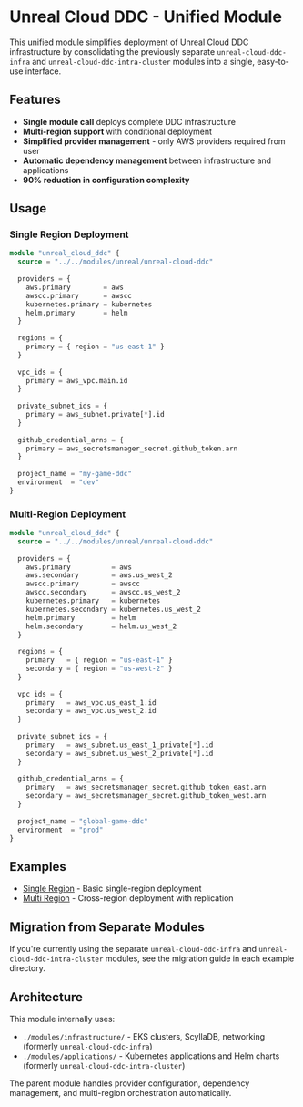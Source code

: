 # Unreal Cloud DDC - Unified Module

This unified module simplifies deployment of Unreal Cloud DDC infrastructure by consolidating the previously separate `unreal-cloud-ddc-infra` and `unreal-cloud-ddc-intra-cluster` modules into a single, easy-to-use interface.

## Features

- **Single module call** deploys complete DDC infrastructure
- **Multi-region support** with conditional deployment
- **Simplified provider management** - only AWS providers required from user
- **Automatic dependency management** between infrastructure and applications
- **90% reduction in configuration complexity**

## Usage

### Single Region Deployment

```terraform
module "unreal_cloud_ddc" {
  source = "../../modules/unreal/unreal-cloud-ddc"
  
  providers = {
    aws.primary        = aws
    awscc.primary      = awscc
    kubernetes.primary = kubernetes
    helm.primary       = helm
  }
  
  regions = {
    primary = { region = "us-east-1" }
  }
  
  vpc_ids = {
    primary = aws_vpc.main.id
  }
  
  private_subnet_ids = {
    primary = aws_subnet.private[*].id
  }
  
  github_credential_arns = {
    primary = aws_secretsmanager_secret.github_token.arn
  }
  
  project_name = "my-game-ddc"
  environment  = "dev"
}
```

### Multi-Region Deployment

```terraform
module "unreal_cloud_ddc" {
  source = "../../modules/unreal/unreal-cloud-ddc"
  
  providers = {
    aws.primary          = aws
    aws.secondary        = aws.us_west_2
    awscc.primary        = awscc
    awscc.secondary      = awscc.us_west_2
    kubernetes.primary   = kubernetes
    kubernetes.secondary = kubernetes.us_west_2
    helm.primary         = helm
    helm.secondary       = helm.us_west_2
  }
  
  regions = {
    primary   = { region = "us-east-1" }
    secondary = { region = "us-west-2" }
  }
  
  vpc_ids = {
    primary   = aws_vpc.us_east_1.id
    secondary = aws_vpc.us_west_2.id
  }
  
  private_subnet_ids = {
    primary   = aws_subnet.us_east_1_private[*].id
    secondary = aws_subnet.us_west_2_private[*].id
  }
  
  github_credential_arns = {
    primary   = aws_secretsmanager_secret.github_token_east.arn
    secondary = aws_secretsmanager_secret.github_token_west.arn
  }
  
  project_name = "global-game-ddc"
  environment  = "prod"
}
```

## Examples

- [Single Region](./examples/single-region/) - Basic single-region deployment
- [Multi Region](./examples/multi-region/) - Cross-region deployment with replication

## Migration from Separate Modules

If you're currently using the separate `unreal-cloud-ddc-infra` and `unreal-cloud-ddc-intra-cluster` modules, see the migration guide in each example directory.

## Architecture

This module internally uses:
- `./modules/infrastructure/` - EKS clusters, ScyllaDB, networking (formerly `unreal-cloud-ddc-infra`)
- `./modules/applications/` - Kubernetes applications and Helm charts (formerly `unreal-cloud-ddc-intra-cluster`)

The parent module handles provider configuration, dependency management, and multi-region orchestration automatically.